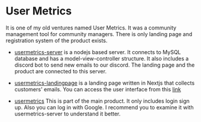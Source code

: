 # User Metrics

It is one of my old ventures named User Metrics. It was a community management tool for community managers. There is only landing page and registration system of the product exists.

- [usermetrics-server]("https://github.com/DogukanTopcu/usermetrics/tree/master/usermetrics-server") is a nodejs based server. It connects to MySQL database and has a model-view-controller structure. It also includes a discord bot to send new emails to our discord. The landing page and the product are connected to this server.

- [usermetrics-landingpage]("https://github.com/DogukanTopcu/usermetrics/tree/master/usermetrics-landingpage") is a landing page written in Nextjs that collects customers' emails.
You can access the user interface from this [link]()

- [usermetrics]("https://github.com/DogukanTopcu/usermetrics/tree/master/usermetrics") This is part of the main product. It only includes login sign up. Also you can log in with Google. I recommend you to examine it with usermetrics-server to understand it better.
